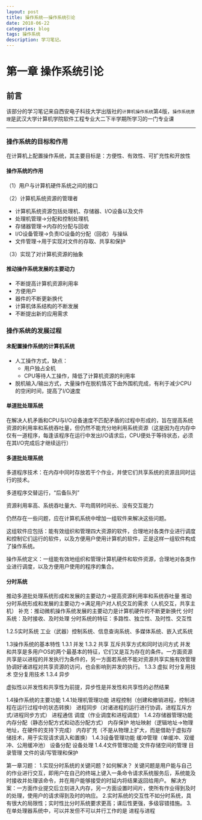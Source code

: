 ```yaml
---
layout: post
title: 操作系统——操作系统引论
date: 2018-06-22
categories: blog
tags: 操作系统
description: 学习笔记。
---
```


第一章 操作系统引论
===
## 前言

该部分的学习笔记来自西安电子科技大学出版社的`计算机操作系统`第4版，`操作系统原理`是武汉大学计算机学院软件工程专业大二下半学期所学习的一门专业课

---
### 操作系统的目标和作用

在计算机上配置操作系统，其主要目标是：方便性、有效性、可扩充性和开放性

#### 操作系统的作用
（1）用户与计算机硬件系统之间的接口

（2）计算机系统资源的管理者
- 计算机系统资源包括处理机、存储器、I/O设备以及文件
- 处理机管理->分配和控制处理机
- 存储器管理->内存的分配与回收
- I/O设备管理->负责IO设备的分配（回收）与操纵
- 文件管理->用于实现对文件的存取、共享和保护

（3）实现了对计算机资源的抽象

#### 推动操作系统发展的主要动力
- 不断提高计算机资源利用率
- 方便用户
- 器件的不断更新换代
- 计算机体系结构的不断发展
- 不断提出新的应用需求

### 操作系统的发展过程

#### 未配置操作系统的计算机系统
- 人工操作方式，缺点：
  - 用户独占全机
  - CPU等待人工操作，降低了计算机资源的利用率
- 脱机输入/输出方式，大量操作在脱机情况下由外围机完成，有利于减少CPU的空闲时间，提高了I/O速度

#### 单道批处理系统
在解决人机矛盾和CPU与I/O设备速度不匹配矛盾的过程中形成的，旨在提高系统资源的利用率和系统吞吐量，但仍然不能充分地利用系统资源（这是因为在内存中仅有一道程序，每逢该程序在运行中发出I/O请求后，CPU便处于等待状态，必须在其I/O完成后才继续运行）

#### 多道批处理系统
多道程序技术：在内存中同时存放若干个作业，并使它们共享系统的资源且同时运行的技术。

多道程序交替运行，“后备队列”

资源利用率高、系统吞吐量大、平均周转时间长、没有交互能力

仍然存在一些问题，应在计算机系统中增加一组软件来解决这些问题。

这组软件应包括：能有效组织和管理四大资源的软件，合理地对各类作业进行调度和控制它们运行的软件，以及方便用户使用计算机的软件，正是这样一组软件构成了操作系统。

操作系统定义：一组能有效地组织和管理计算机硬件和软件资源，合理地对各类作业进行调度，以及方便用户使用的程序的集合。

#### 分时系统
推动多道批处理系统形成和发展的主要动力->提高资源利用率和系统吞吐量
推动分时系统形成和发展的主要动力->满足用户对人机交互的需求（人机交互，共享主机）
补充：推动微机操作系统发展的主要动力是计算机硬件的不断更新换代
分时系统：及时接收、及时处理
分时系统的特征：多路性、独立性、及时性、交互性

1.2.5实时系统
工业（武器）控制系统、信息查询系统、多媒体系统、嵌入式系统

1.3操作系统的基本特性
1.3.1 并发
1.3.2 共享
互斥共享方式和同时访问方式
并发和共享是多用户OS的两个最基本的特征，它们又是互为存在的条件。一方面资源共享是以进程的并发执行为条件的，另一方面若系统不能对资源共享实施有效管理协调好诸进程对共享资源的访问，也会影响到并发的执行。
1.3.3 虚拟
时分复用技术 空分复用技术
1.3.4 异步

虚拟性以并发性和共享性为前提，异步性是并发性和共享性的必然结果

1.4操作系统的主要功能
1.4.1处理机管理功能
进程控制（创建和撤销进程，控制进程在运行过程中的状态转换）
进程同步（对诸进程的运行进行协调，进程互斥方式/进程同步方式）
进程通信
调度（作业调度和进程调度）
1.4.2存储器管理功能
内存分配（静态分配方式和动态分配方式）
内存保护
地址映射（逻辑地址->物理地址，在硬件的支持下完成）
内存扩充（不是从物理上扩大，而是借助于虚拟存储技术，用于实现请求调入和置换）
1.4.3设备管理功能
缓冲管理（单缓冲、双缓冲、公用缓冲池）
设备分配
设备处理
1.4.4文件管理功能
文件存储空间的管理
目录管理
文件的读/写管理和保护

第一章习题：
1.实现分时系统的关键问题？如何解决？
关键问题是用户能与自己的作业进行交互，即用户在自己的终端上键入一条命令请求系统服务后，系统能及时接收并处理该命令，并在用户能够接受的时延内将结果返回给用户。
解决方案：一方面作业提交后立刻进入内存，另一方面设置时间片，使所有作业得到及时的处理，使用户的请求得到及时的响应。
2.实时系统的交互性不如分时系统，具有很大的局限性；实时性比分时系统要求更高；课后性更强，多级容错措施。
3.在单处理器系统中，可以并发但不可以并行工作的是 进程与进程
